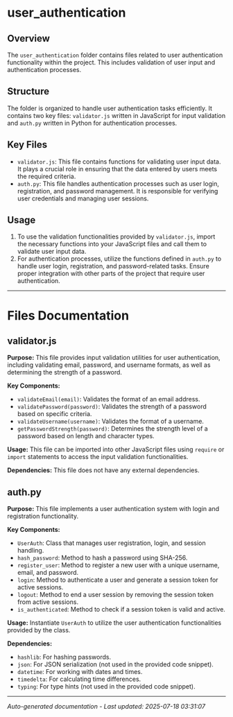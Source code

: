 # user_authentication

## Overview
The `user_authentication` folder contains files related to user authentication functionality within the project. This includes validation of user input and authentication processes.

## Structure
The folder is organized to handle user authentication tasks efficiently. It contains two key files: `validator.js` written in JavaScript for input validation and `auth.py` written in Python for authentication processes.

## Key Files
- `validator.js`: This file contains functions for validating user input data. It plays a crucial role in ensuring that the data entered by users meets the required criteria.
- `auth.py`: This file handles authentication processes such as user login, registration, and password management. It is responsible for verifying user credentials and managing user sessions.

## Usage
1. To use the validation functionalities provided by `validator.js`, import the necessary functions into your JavaScript files and call them to validate user input data.
2. For authentication processes, utilize the functions defined in `auth.py` to handle user login, registration, and password-related tasks. Ensure proper integration with other parts of the project that require user authentication.

---

# Files Documentation

## validator.js

**Purpose:** This file provides input validation utilities for user authentication, including validating email, password, and username formats, as well as determining the strength of a password.

**Key Components:**
- `validateEmail(email)`: Validates the format of an email address.
- `validatePassword(password)`: Validates the strength of a password based on specific criteria.
- `validateUsername(username)`: Validates the format of a username.
- `getPasswordStrength(password)`: Determines the strength level of a password based on length and character types.

**Usage:** This file can be imported into other JavaScript files using `require` or `import` statements to access the input validation functionalities.

**Dependencies:** This file does not have any external dependencies.

## auth.py

**Purpose:** This file implements a user authentication system with login and registration functionality.

**Key Components:**
- `UserAuth`: Class that manages user registration, login, and session handling.
- `hash_password`: Method to hash a password using SHA-256.
- `register_user`: Method to register a new user with a unique username, email, and password.
- `login`: Method to authenticate a user and generate a session token for active sessions.
- `logout`: Method to end a user session by removing the session token from active sessions.
- `is_authenticated`: Method to check if a session token is valid and active.

**Usage:** Instantiate `UserAuth` to utilize the user authentication functionalities provided by the class.

**Dependencies:** 
- `hashlib`: For hashing passwords.
- `json`: For JSON serialization (not used in the provided code snippet).
- `datetime`: For working with dates and times.
- `timedelta`: For calculating time differences.
- `typing`: For type hints (not used in the provided code snippet).

---
*Auto-generated documentation - Last updated: 2025-07-18 03:31:07*

